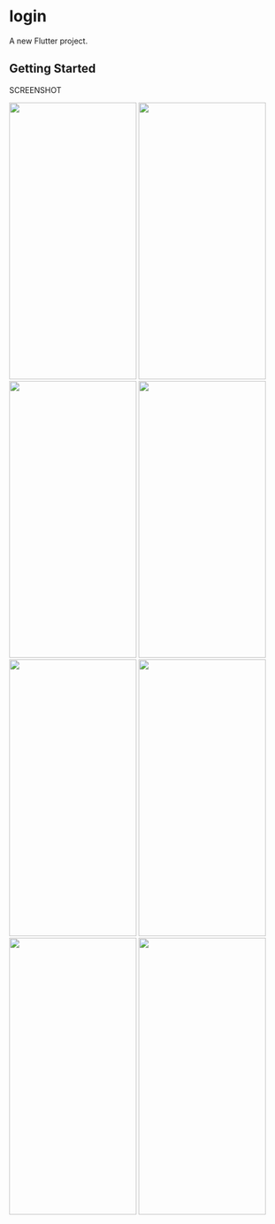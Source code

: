 # login

A new Flutter project.

## Getting Started

SCREENSHOT



<img src ="https://user-images.githubusercontent.com/94776029/221600082-54405a81-920d-42e7-9cd7-41f859b347ca.jpg" width="230" height= "500"/>
<img src ="https://user-images.githubusercontent.com/94776029/221600111-1d669589-a611-4620-a79e-1d5f880a3fe7.jpg" width="230" height= "500"/>
<img src ="https://user-images.githubusercontent.com/94776029/221600191-bd5c0878-d2b3-4960-ac04-d79adb75c4a2.jpg" width="230" height= "500"/>
<img src ="https://user-images.githubusercontent.com/94776029/221600217-fdcd0a7e-9a1c-4a36-8970-2c84f717e505.jpg" width="230" height= "500"/>
<img src ="https://user-images.githubusercontent.com/94776029/221600292-26b9ede8-3a4f-470f-a446-d5c6bb1308d2.jpg" width="230" height= "500"/>
<img src ="https://user-images.githubusercontent.com/94776029/221600307-0aeee735-3c8c-43e9-8523-731e6c24983d.jpg" width="230" height= "500"/>
<img src ="https://user-images.githubusercontent.com/94776029/221600334-64a6f90a-99a5-439c-913e-460a43fa69d7.jpg" width="230" height= "500"/>
<img src ="https://user-images.githubusercontent.com/94776029/221600354-b4c85fcd-37c1-43b2-81cb-fc3a034eeac3.jpg" width="230" height= "500"/>







